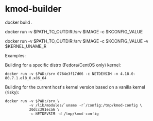# kmod-builder

docker build .

docker run -v $PATH_TO_OUTDIR:/srv $IMAGE -c $KCONFIG_VALUE

docker run -v $PATH_TO_OUTDIR:/srv $IMAGE -c $KCONFIG_VALUE -v $KERNEL_UNAME_R

Examples:

Building for a specific distro (Fedora/CentOS only) kernel:

```
docker run -v $PWD:/srv 0764e3f17d66 -c NETDEVSIM -v 4.18.0-80.7.1.el8_0.x86_64
```

Building for the current host's kernel version based on a vanilla kernel (risky):

```
docker run -v $PWD:/srv \
           -v /lib/modules/`uname -r`/config:/tmp/kmod-config \
           30dcc391eca6 \
           -c NETDEVSIM -d /tmp/kmod-config
```
